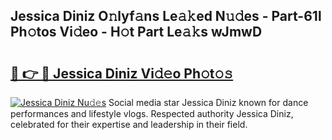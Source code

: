 ## Jessica Diniz O𝚗lyf𝚊ns Le𝚊𝚔ed N𝚞𝚍es - Part-61l Ph𝚘tos Vi𝚍eo - H𝚘t Part Le𝚊𝚔s wJmwD

# <h2><a href="http://hf0o6wg.feru.top/?c=Jessica+Diniz">🔗 👉 🔴 Jessica Diniz Vi𝚍𝚎o Ph𝚘t𝚘𝚜</a></h2>

[![Jessica Diniz Nu𝚍𝚎s](https://i.imgur.com/0TWrTi3.gif)](http://hf0o6wg.feru.top/?c=Jessica+Diniz)
Social media star Jessica Diniz known for dance performances and lifestyle vlogs. Respected authority Jessica Diniz, celebrated for their expertise and leadership in their field. 
